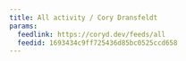 ```yaml
---
title: All activity / Cory Dransfeldt
params:
  feedlink: https://coryd.dev/feeds/all
  feedid: 1693434c9ff725436d85bc0525ccd658
---
```

